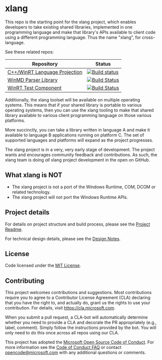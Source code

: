 # xlang

This repo is the starting point for the xlang project, which enables developers to take existing shared libraries,
implemented in one programming language and make that library's APIs available to client code using a different programming language. Thus the name "xlang", for cross-language.  

See these related repos:

|Repository|Status|
|-|-|
|[C++/WinRT Language Projection](https://github.com/microsoft/cppwinrt)|[![Build status](https://dev.azure.com/microsoft/Dart/_apis/build/status/cppwinrt%20internal%20build)](https://dev.azure.com/microsoft/Dart/_build/latest?definitionId=31784)|
|[WinMD Parser Library](https://github.com/microsoft/winmd)|[![Build Status](https://dev.azure.com/microsoft/Dart/_apis/build/status/WinMD%20Nuget?branchName=master)](https://dev.azure.com/microsoft/Dart/_build/latest?definitionId=44715&branchName=master)|
[WinRT Test Component](https://github.com/microsoft/TestWinRT)|[![Build Status](https://dev.azure.com/microsoft/Dart/_apis/build/status/TestWinRT?branchName=master)](https://dev.azure.com/microsoft/Dart/_build/latest?definitionId=45310&branchName=master)|

Additionally, the xlang toolset will be available on multiple operating systems.
This means that if your shared library is portable to various operating systems,
then you can use the xlang tooling to make that shared library available to various client programming language on those various platforms.

More succinctly, you can take a library written in language A and make it available to language B applications running on platform C. The set of supported languages and platforms will expand as the project progresses.

The xlang project is in a very, very early stage of development.
The project wants and encourages community feedback and contributions. As such, the xlang team is doing *all* xlang project development in the open on GitHub. 

## What xlang is NOT

* The xlang project is not a port of the Windows Runtime, COM, DCOM or related technology.
* The xlang project will not port the Windows Runtime APIs.

## Project details

For details on project structure and build process, please see the [Project Readme](./src/readme.md).

For technical design details, please see the [Design Notes](./design_notes).

## License

Code licensed under the [MIT License](LICENSE).

## Contributing

This project welcomes contributions and suggestions.  Most contributions require you to agree to a
Contributor License Agreement (CLA) declaring that you have the right to, and actually do, grant us
the rights to use your contribution. For details, visit https://cla.microsoft.com.

When you submit a pull request, a CLA-bot will automatically determine whether you need to provide
a CLA and decorate the PR appropriately (e.g., label, comment). Simply follow the instructions
provided by the bot. You will only need to do this once across all repos using our CLA.

This project has adopted the [Microsoft Open Source Code of Conduct](https://opensource.microsoft.com/codeofconduct/).
For more information see the [Code of Conduct FAQ](https://opensource.microsoft.com/codeofconduct/faq/) or
contact [opencode@microsoft.com](mailto:opencode@microsoft.com) with any additional questions or comments.

